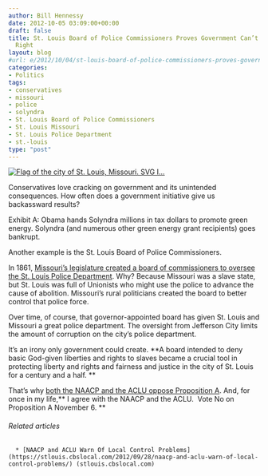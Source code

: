 ```yaml
---
author: Bill Hennessy
date: 2012-10-05 03:09:00+00:00
draft: false
title: St. Louis Board of Police Commissioners Proves Government Can’t Get Anything
  Right
layout: blog
#url: e/2012/10/04/st-louis-board-of-police-commissioners-proves-government-cant-get-anything-right/
categories:
- Politics
tags:
- conservatives
- missouri
- police
- solyndra
- St. Louis Board of Police Commissioners
- St. Louis Missouri
- St. Louis Police Department
- st.-louis
type: "post"
---
```


[![Flag of the city of St. Louis, Missouri. SVG I...](https://upload.wikimedia.org/wikipedia/commons/b/b8/Flag_of_St._Louis%2C_Missouri.svg)
](https://commons.wikipedia.org/wiki/File:Flag_of_St._Louis%2C_Missouri.svg)

Conservatives love cracking on government and its unintended consequences. How often does a government initiative give us backassward results?

Exhibit A: Obama hands Solyndra millions in tax dollars to promote green energy. Solyndra (and numerous other green energy grant recipients) goes bankrupt.

Another example is the St. Louis Board of Police Commissioners.

In 1861, [Missouri’s legislature created a board of commissioners to oversee the St. Louis Police Department](https://www.stlmag.com/St-Louis-Magazine/April-2010/Think-Again-Don-039t-Know-Much-About-History/). Why? Because Missouri was a slave state, but St. Louis was full of Unionists who might use the police to advance the cause of abolition. Missouri’s rural politicians created the board to better control that police force.

Over time, of course, that governor-appointed board has given St. Louis and Missouri a great police department. The oversight from Jefferson City limits the amount of corruption on the city’s police department.

It’s an irony only government could create. **A board intended to deny basic God-given liberties and rights to slaves became a crucial tool in protecting liberty and rights and fairness and justice in the city of St. Louis for a century and a half. **

That’s why [both the NAACP and the ACLU oppose Proposition A](https://www.google.com/url?sa=t&rct=j&q=&esrc=s&source=web&cd=1&ved=0CCIQFjAA&url=http%3A%2F%2Fstlouis.cbslocal.com%2F2012%2F09%2F28%2Fnaacp-and-aclu-warn-of-local-control-problems%2F&ei=MFpqUPKaAaTnyAHJroBw&usg=AFQjCNEOMrNEBUQnTl1G9v2SoWTyH8sAQA&sig2=aSl2vouKRwHw-HQgksiKSA). And, for once in my life,** I agree with the NAACP and the ACLU.  Vote No on Proposition A November 6. **


###### Related articles





	  * [NAACP and ACLU Warn Of Local Control Problems](https://stlouis.cbslocal.com/2012/09/28/naacp-and-aclu-warn-of-local-control-problems/) (stlouis.cbslocal.com)

